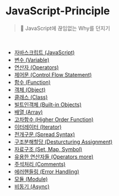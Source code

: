 # JavaScript-Principle

> 🤔 JavaScript에 끊임없는 Why를 던지기

<br/>

- [자바스크립트 (JavaScript)](/Principles/01_JavaScript.md)
- [변수 (Variable)](/Principles/02_Variable.md)
- [연산자 (Operators)](/Principles/03_Operators.md)
- [제어문 (Control Flow Statement)](/Principles/04_Control_Flow_Statement.md)
- [함수 (Function)](/Principles/05_Function.md)
- [객체 (Object)](/Principles/06_Object.md)
- [클래스 (Class)](/Principles/07_Class.md)
- [빌트인객체 (Built-in Objects)](/Principles/08_Built_in_Objects.md)
- [배열 (Array)](/Principles/09_Array.md)
- [고차함수 (Higher Order Function)](/Principles/10_Higher_Order_Function.md)
- [이터레이터 (Iterator)](/Principles/11_Iterator.md)
- [전개구문 (Spread Syntax)](/Principles/13_Spread_Syntax.md)
- [구조분해할당 (Desturcturing Assignment)](/Principles/14_Desturcturing_Assignment.md)
- [자료구조 (Set, Map, Symbol)](/Principles/15_Data_Structure.md)
- [유용한 연산자들 (Operators more)](/Principles/16_Operators-more.md)
- [주석처리 (Comments)](/Principles/17_Comments.md)
- [에러핸들링 (Error Handling)](/Principles/18_Error_Handling.md)
- [모듈 (Module)](/Principles/19_Module.md)
- [비동기 (Async)](/Principles/20_Async.md)

